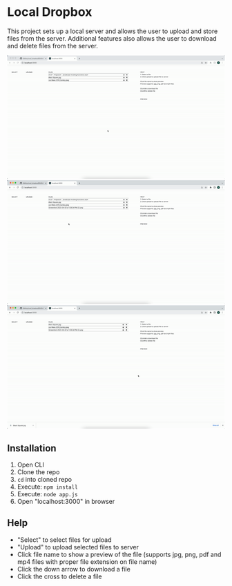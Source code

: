 # Local Dropbox
This project sets up a local server and allows the user to upload and store files from the server. Additional features also allows the user to download and delete files from the server.

<img src="public/assets/Demo_1.gif">

<img src="public/assets/Demo_2.gif">

<img src="public/assets/Demo_3.gif">

## Installation
1. Open CLI
2. Clone the repo
3. ```cd``` into cloned repo
4. Execute: ```npm install```
5. Execute: ```node app.js```
6. Open "localhost:3000" in browser

## Help
- "Select" to select files for upload
- "Upload" to upload selected files to server
- Click file name to show a preview of the file (supports jpg, png, pdf and mp4 files with proper file extension on file name)
- Click the down arrow to download a file
- Click the cross to delete a file
